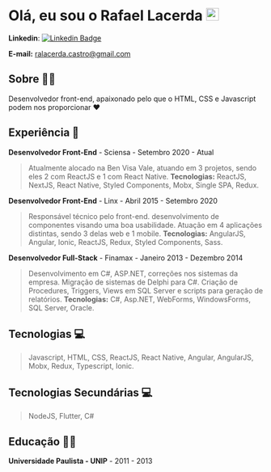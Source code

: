 # Olá, eu sou o Rafael Lacerda <img src="https://media.giphy.com/media/hvRJCLFzcasrR4ia7z/giphy.gif" width="25px">

**Linkedin**: [![Linkedin Badge](https://img.shields.io/badge/-rafaellacerda-blue?style=flat-square&logo=Linkedin&logoColor=white&link=https://linkedin.com/in/rafaeldecastrolacerda)](https://linkedin.com/in/rafaeldecastrolacerda) 

**E-mail:** ralacerda.castro@gmail.com

## Sobre :man_technologist:

Desenvolvedor front-end, apaixonado pelo que o HTML, CSS e Javascript podem nos proporcionar :heart:

## Experiência :rocket:	

**Desenvolvedor Front-End** - Sciensa - Setembro 2020 - Atual

> Atualmente alocado na Ben Visa Vale, atuando em 3 projetos, sendo eles 2 com ReactJS e 1 com React Native. **Tecnologias:** ReactJS, NextJS, React Native, Styled Components, Mobx, Single SPA, Redux.

**Desenvolvedor Front-End** - Linx - Abril 2015 - Setembro 2020

> Responsável técnico pelo front-end. desenvolvimento de componentes visando uma boa usabilidade. Atuação em 4 aplicações distintas, sendo 3 delas web e 1 mobile. **Tecnologias:** AngularJS, Angular, Ionic, ReactJS, Redux, Styled Components, Sass.

**Desenvolvedor Full-Stack** - Finamax - Janeiro 2013 - Dezembro 2014

> Desenvolvimento em C#, ASP.NET, correções nos sistemas da empresa. Migração de sistemas de Delphi para C#. Criação de Procedures, Triggers, Views em SQL Server e scripts para geração de relatórios. **Tecnologias:** C#, Asp.NET, WebForms, WindowsForms, SQL Server, Oracle.


## Tecnologias 💻 

> Javascript, HTML, CSS, ReactJS, React Native, Angular, AngularJS, Mobx, Redux, Typescript, Ionic.

## Tecnologias Secundárias 💻 

> NodeJS, Flutter, C#

## Educação :man_student:

**Universidade Paulista - UNIP** - 2011 - 2013
